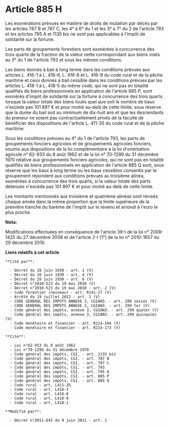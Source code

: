 # Article 885 H

Les exonérations prévues en matière de droits de mutation par décès par les articles 787 B et 787 C, les 4° à 6° du 1 et les
3° à 7° du 2 de l'article 793 et les articles 795 A et 1135 bis ne sont pas applicables à l'impôt de solidarité sur la
fortune. 

Les parts de groupements forestiers sont exonérées à concurrence des trois quarts de la fraction de la valeur nette
correspondant aux biens visés au 3° du 1 de l'article 793 et sous les mêmes conditions. 

Les biens donnés à bail à long terme dans les conditions prévues aux articles L. 416-1 à L. 416-6, L. 416-8 et L. 416-9 du
code rural et de la pêche maritime et ceux donnés à bail cessible dans les conditions prévues par les articles L. 418-1 à L.
418-5 du même code, qui ne sont pas en totalité qualifiés de biens professionnels en application de l'article 885 P, sont
exonérés d'impôt de solidarité sur la fortune à concurrence des trois quarts lorsque la valeur totale des biens loués quel
que soit le nombre de baux n'excède pas 101 897 € et pour moitié au-delà de cette limite, sous réserve que la durée du bail
soit au minimum de dix-huit ans et que les descendants du preneur ne soient pas contractuellement privés de la faculté de
bénéficier des dispositions de l'article L. 411-35 du code rural et de la pêche maritime. 

Sous les conditions prévues au 4° du 1 de l'article 793, les parts de groupements fonciers agricoles et de groupements
agricoles fonciers, soumis aux dispositions de la loi complémentaire à la loi d'orientation agricole n° 62-933 du 8 août 1962
et de la loi n° 70-1299 du 31 décembre 1970 relative aux groupements fonciers agricoles, qui ne sont pas en totalité
qualifiés de biens professionnels en application de l'article 885 Q sont, sous réserve que les baux à long terme ou les baux
cessibles consentis par le groupement répondent aux conditions prévues au troisième alinéa, exonérées à concurrence des trois
quarts, si la valeur totale des parts détenues n'excède pas 101 897 € et pour moitié au-delà de cette limite. 

Les montants mentionnés aux troisième et quatrième alinéas sont révisés chaque année dans la même proportion que la limite
supérieure de la première tranche du barème de l'impôt sur le revenu et arrondi à l'euro le plus proche.

**Nota:**

Modifications effectuées en conséquence de l'article 39-I de la loi n° 2008-1425 du 27 décembre 2008 et de l'article 2-I [1°]
de la loi n° 2010-1657 du 29 décembre 2010.

**Liens relatifs à cet article**

	**Cité par**:

	  - Décret du 28 juin 1930 - art. 1 (V)
	  - Décret du 28 juin 1930 - art. 4 (V)
	  - Décret du 28 juin 1930 - art. 6 (V)
	  - Décret n°2010-523 du 19 mai 2010 (V)
	  - Décret n°2010-523 du 19 mai 2010 - art. 2 (V)
	  - Code forestier (nouveau) - art. R141-27 (V)
	  - Arrêté du 19 juillet 2012 - art. 1 (V)
	  - CODE GENERAL DES IMPOTS ANNEXE 3, CGIAN3. - art. 299 sexies (V)
	  - CODE GENERAL DES IMPOTS ANNEXE 3, CGIAN3. - art. 299 ter (V)
	  - Code général des impôts, annexe 3, CGIAN3. - art. 299 quater (V)
	  - Code général des impôts, annexe 3, CGIAN3. - art. 299 quinquies (V)
	  - Code monétaire et financier - art. R214-164 (V)
	  - Code monétaire et financier - art. R214-173 (V)

	**Cite**:

	  - Loi n°62-933 du 8 août 1962
	  - Loi n°70-1299 du 31 décembre 1970
	  - Code général des impôts, CGI. - art. 1135 bis
	  - Code général des impôts, CGI. - art. 787 B
	  - Code général des impôts, CGI. - art. 787 C
	  - Code général des impôts, CGI. - art. 793
	  - Code général des impôts, CGI. - art. 795 A
	  - Code général des impôts, CGI. - art. 885 P
	  - Code général des impôts, CGI. - art. 885 Q
	  - Code rural - art. L411-35
	  - Code rural - art. L416-1
	  - Code rural - art. L416-8
	  - Code rural - art. L416-9
	  - Code rural - art. L418-1

	**Modifié par**:

	  - Décret n°2011-645 du 9 juin 2011 - art. 1
